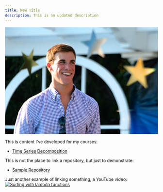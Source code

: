 ```yaml
---
title: New Title
description: This is an updated description
---
```


![My Picture](/pics/IMG_4038.jpg)

This is content I've developed for my courses:

- [Time Series Decomposition](/timeseries/index.md)

This is not the place to link a repository, but just to demonstrate:
- [Sample Repository](https://github.com/mrherrmann84/sample)

Just another example of linking something, a YouTube video:
[![Sorting with lambda functions](https://img.youtube.com/vi/UmUiu59e17G/0.jpg)](http://www.youtube.com/watch?v=UmUiu59e17Q)
